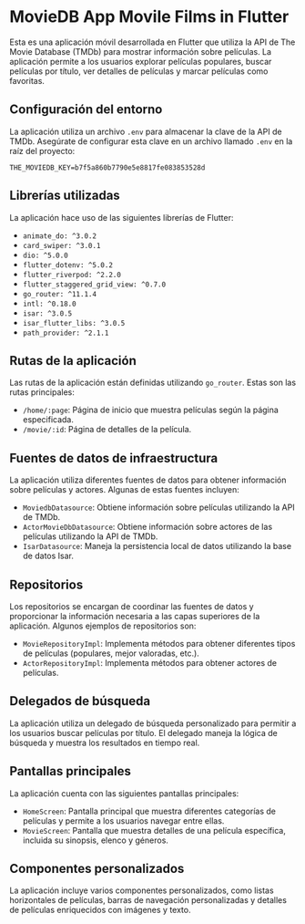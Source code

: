 # MovieDB App Movile Films in Flutter

Esta es una aplicación móvil desarrollada en Flutter que utiliza la API de The Movie Database (TMDb) para mostrar información sobre películas. La aplicación permite a los usuarios explorar películas populares, buscar películas por título, ver detalles de películas y marcar películas como favoritas.

## Configuración del entorno

La aplicación utiliza un archivo `.env` para almacenar la clave de la API de TMDb. Asegúrate de configurar esta clave en un archivo llamado `.env` en la raíz del proyecto:

```
THE_MOVIEDB_KEY=b7f5a860b7790e5e8817fe083853528d
```

## Librerías utilizadas

La aplicación hace uso de las siguientes librerías de Flutter:

- `animate_do: ^3.0.2`
- `card_swiper: ^3.0.1`
- `dio: ^5.0.0`
- `flutter_dotenv: ^5.0.2`
- `flutter_riverpod: ^2.2.0`
- `flutter_staggered_grid_view: ^0.7.0`
- `go_router: ^11.1.4`
- `intl: ^0.18.0`
- `isar: ^3.0.5`
- `isar_flutter_libs: ^3.0.5`
- `path_provider: ^2.1.1`

## Rutas de la aplicación

Las rutas de la aplicación están definidas utilizando `go_router`. Estas son las rutas principales:

- `/home/:page`: Página de inicio que muestra películas según la página especificada.
- `/movie/:id`: Página de detalles de la película.

## Fuentes de datos de infraestructura

La aplicación utiliza diferentes fuentes de datos para obtener información sobre películas y actores. Algunas de estas fuentes incluyen:

- `MoviedbDatasource`: Obtiene información sobre películas utilizando la API de TMDb.
- `ActorMovieDbDatasource`: Obtiene información sobre actores de las películas utilizando la API de TMDb.
- `IsarDatasource`: Maneja la persistencia local de datos utilizando la base de datos Isar.

## Repositorios

Los repositorios se encargan de coordinar las fuentes de datos y proporcionar la información necesaria a las capas superiores de la aplicación. Algunos ejemplos de repositorios son:

- `MovieRepositoryImpl`: Implementa métodos para obtener diferentes tipos de películas (populares, mejor valoradas, etc.).
- `ActorRepositoryImpl`: Implementa métodos para obtener actores de películas.

## Delegados de búsqueda

La aplicación utiliza un delegado de búsqueda personalizado para permitir a los usuarios buscar películas por título. El delegado maneja la lógica de búsqueda y muestra los resultados en tiempo real.

## Pantallas principales

La aplicación cuenta con las siguientes pantallas principales:

- `HomeScreen`: Pantalla principal que muestra diferentes categorías de películas y permite a los usuarios navegar entre ellas.
- `MovieScreen`: Pantalla que muestra detalles de una película específica, incluida su sinopsis, elenco y géneros.

## Componentes personalizados

La aplicación incluye varios componentes personalizados, como listas horizontales de películas, barras de navegación personalizadas y detalles de películas enriquecidos con imágenes y texto.

